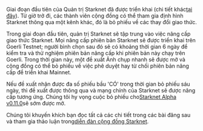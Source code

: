Giai đoạn đầu tiên của Quản trị Starknet đã được triển khai (chi tiết khác[tại đây](https://www.starknet.io/en/posts/governance/starknets-governance-first-phase)). Từ giờ trở đi, các thành viên cộng đồng có thể tham gia định hình Starknet thông qua một kênh khác, đó là bỏ phiếu về các thay đổi giao thức.

Trong giai đoạn đầu tiên, quản trị Starknet sẽ tập trung vào việc nâng cấp giao thức Starknet. Mọi nâng cấp phiên bản Starknet sẽ được triển khai trên Goerli Testnet; người bình chọn sau đó sẽ có khoảng thời gian 6 ngày để kiểm tra và thử nghiệm phiên bản nâng cấp khi phiên bản này chạy trên Goerli. Trong thời gian này, một đề xuất Ảnh chụp nhanh sẽ được mở và cộng đồng có thể bỏ phiếu về việc phê duyệt hay từ chối phiên bản nâng cấp để triển khai Mainnet.

Nếu đề xuất nhận được đa số phiếu bầu 'CÓ' trong thời gian bỏ phiếu sáu ngày, thì đề xuất được thông qua và mạng chính của Starknet sẽ được nâng cấp tương ứng. Chúng tôi hy vọng cuộc bỏ phiếu cho[Starknet Alpha v0.11.0](https://docs.starknet.io/documentation/starknet_versions/upcoming_versions/#what_to_expect)sẽ sớm được mở.

Chúng tôi khuyến khích bạn đọc tất cả các chi tiết trong các bài đăng sau và tham gia thảo luận trong[diễn đàn cộng đồng Starknet](https://community.starknet.io/).